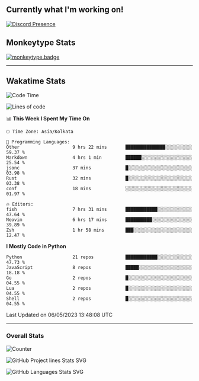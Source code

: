 ## Currently what I'm working on!
[![Discord Presence](https://lanyard.cnrad.dev/api/534981034400284712)](https://discord.com/users/534981034400284712)

## Monkeytype Stats
[![monkeytype.badge]][monkeytype]

---

## Wakatime Stats
<!--START_SECTION:waka-->
![Code Time](http://img.shields.io/badge/Code%20Time-646%20hrs%2035%20mins-blue)

![Lines of code](https://img.shields.io/badge/From%20Hello%20World%20I%27ve%20Written-3.4%20million%20lines%20of%20code-blue)

📊 **This Week I Spent My Time On** 

```text
🕑︎ Time Zone: Asia/Kolkata

💬 Programming Languages: 
Other                    9 hrs 22 mins       ███████████████░░░░░░░░░░   59.37 % 
Markdown                 4 hrs 1 min         ██████░░░░░░░░░░░░░░░░░░░   25.54 % 
jsonc                    37 mins             █░░░░░░░░░░░░░░░░░░░░░░░░   03.98 % 
Rust                     32 mins             █░░░░░░░░░░░░░░░░░░░░░░░░   03.38 % 
conf                     18 mins             ░░░░░░░░░░░░░░░░░░░░░░░░░   01.97 % 

🔥 Editors: 
fish                     7 hrs 31 mins       ████████████░░░░░░░░░░░░░   47.64 % 
Neovim                   6 hrs 17 mins       ██████████░░░░░░░░░░░░░░░   39.89 % 
Zsh                      1 hr 58 mins        ███░░░░░░░░░░░░░░░░░░░░░░   12.47 % 
```

**I Mostly Code in Python** 

```text
Python                   21 repos            ████████████░░░░░░░░░░░░░   47.73 % 
JavaScript               8 repos             █████░░░░░░░░░░░░░░░░░░░░   18.18 % 
Go                       2 repos             █░░░░░░░░░░░░░░░░░░░░░░░░   04.55 % 
Lua                      2 repos             █░░░░░░░░░░░░░░░░░░░░░░░░   04.55 % 
Shell                    2 repos             █░░░░░░░░░░░░░░░░░░░░░░░░   04.55 % 
```




 Last Updated on 06/05/2023 13:48:08 UTC
<!--END_SECTION:waka-->
---

### Overall Stats

<img src="https://moe-counter.glitch.me/get/@Dhanus3133?theme=rule34" alt="Counter" />

![GitHub Project lines Stats SVG](https://api.githubtrends.io/user/svg/Dhanus3133/repos?time_range=one_year&include_private=True&loc_metric=changed&group=private&theme=dark)

![GitHub Languages Stats SVG](https://api.githubtrends.io/user/svg/Dhanus3133/langs?time_range=one_year&include_private=True&loc_metric=changed&compact=True&theme=dark)


[monkeytype.badge]: https://img.shields.io/endpoint?style=for-the-badge&url=https%3A%2F%2Fmonkeytype-badge-vhd5lan7mmhz.runkit.sh%3Fmessage%3D126wpm%26label%3Dmonkeytype%26logoVariant%3Done
[monkeytype]: https://monkeytype.com/profile/dhanus
